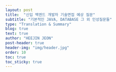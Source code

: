 ```yaml
---
layout: post
title:  "신입 백엔드 개발자 기술면접 예상 질문"
subtitle: "기본적인 JAVA, DATABASE 그 외 인성질문들"
type: "Translation & Summary"
blog: true
text: true
author: "HEEJIN JEON"
post-header: true
header-img: "img/header.jpg"
order: 10
toc: true
toc_sticky: true
---
```

